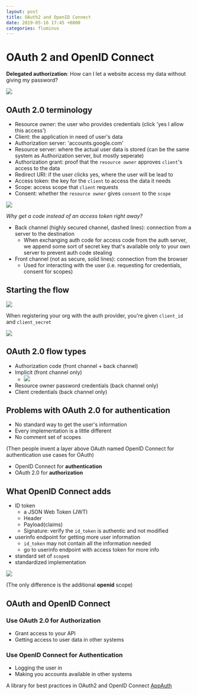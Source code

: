 ```yaml
---
layout: post
title: OAuth2 and OpenID Connect
date: 2019-05-16 17:45 +0800
categories: fluminus
---
```


# OAuth 2 and OpenID Connect

**Delegated authorization**: How can I let a website access my data without giving my password? 

![](https://i.imgur.com/vAp68JZ.png)

## OAuth 2.0 terminology

- Resource owner: the user who provides credentials (click 'yes I allow this access')
- Client: the application in need of user's data
- Authorization server: 'accounts.google.com'
- Resource server: where the actual user data is stored (can be the same system as Authorization server, but mostly seperate)
- Authorization grant: proof that the `resource owner` approves `client`'s access to the data
- Redirect URI: if the user clicks yes, where the user will be lead to
- Access token: the key for the `client` to access the data it needs
- Scope: access scope that `client` requests
- Consent: whether the `resource owner` gives `consent` to the `scope`

![](https://i.imgur.com/rOPAX4m.png)

*Why get a code instead of an access token right away?*

- Back channel (highly secured channel, dashed lines): connection from a server to the destination
    - When exchanging auth code for access code from the auth server, we append some sort of secret key that's available only to your own server to prevent auth code stealing
- Front channel (not as secure, solid lines): connection from the browser
    - Used for interacting with the user (i.e. requesting for credentials, consent for scopes)

## Starting the flow

![](https://i.imgur.com/VTeZd25.png)

When registering your org with the auth provider, you're given `client_id` and `client_secret`

![](https://i.imgur.com/Rxplwqs.png)

## OAuth 2.0 flow types

- Authorization code (front channel + back channel)
- Implicit (front channel only)
    - ![](https://i.imgur.com/QcpPU2B.png)
- Resource owner password credentials (back channel only)
- Client credentials (back channel only)

## Problems with OAuth 2.0 for **authentication**

- No standard way to get the user's information
- Every implementation is a little different
- No comment set of scopes

(Then people invent a layer above OAuth named OpenID Connect for authentication use cases for OAuth)

- OpenID Connect for **authentication**
- OAuth 2.0 for **authorization**

## What OpenID Connect adds

- ID token
    - a JSON Web Token (JWT)
    - Header
    - Payload(claims)
    - Signature: verify the `id_token` is authentic and not modified
- userinfo endpoint for getting more user information
    - `id_token` may not contain all the information needed
    - go to userinfo endpoint with access token for more info
- standard set of `scope`s
- standardized implementation

![](https://i.imgur.com/pidGkl2.png)

(The only difference is the additional **openid** scope)

## OAuth and OpenID Connect

### Use OAuth 2.0 for **Authorization**

- Grant access to your API
- Getting access to user data in other systems

### Use OpenID Connect for **Authentication**

- Logging the user in
- Making you accounts available in other systems

A library for best practices in OAuth2 and OpenID Connect [AppAuth](https://appauth.io/)